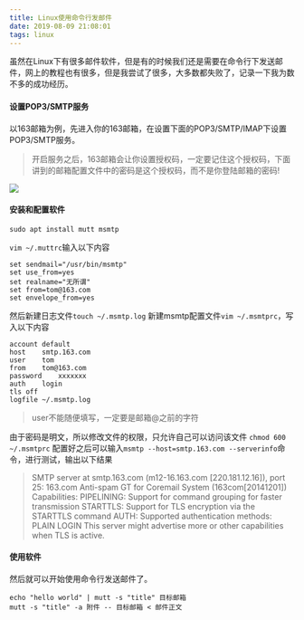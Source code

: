 ```yaml
---
title: Linux使用命令行发邮件
date: 2019-08-09 21:08:01
tags: linux
---
```


虽然在Linux下有很多邮件软件，但是有的时候我们还是需要在命令行下发送邮件，网上的教程也有很多，但是我尝试了很多，大多数都失败了，记录一下我为数不多的成功经历。

#### 设置POP3/SMTP服务

以163邮箱为例，先进入你的163邮箱，在设置下面的POP3/SMTP/IMAP下设置POP3/SMTP服务。
> 开启服务之后，163邮箱会让你设置授权码，一定要记住这个授权码，下面讲到的邮箱配置文件中的密码是这个授权码，而不是你登陆邮箱的密码!

![](https://yaozhijin.coding.net/p/img/git/raw/master/2019-08-09-21-14-59.png)

#### 安装和配置软件

```shell
sudo apt install mutt msmtp
```

`vim ~/.muttrc`输入以下内容

```shell
set sendmail="/usr/bin/msmtp"
set use_from=yes
set realname="无所谓"
set from=tom@163.com
set envelope_from=yes
```

然后新建日志文件`touch ~/.msmtp.log`
新建msmtp配置文件`vim ~/.msmtprc`，写入以下内容

```shell
account	default
host	smtp.163.com
user	tom
from	tom@163.com
password	xxxxxxx
auth	login
tls	off
logfile	~/.msmtp.log
```

> user不能随便填写，一定要是邮箱@之前的字符

由于密码是明文，所以修改文件的权限，只允许自己可以访问该文件 `chmod 600 ~/.msmtprc`
配置好之后可以输入`msmtp --host=smtp.163.com --serverinfo`命令，进行测试，输出以下结果

> SMTP server at smtp.163.com (m12-16.163.com [220.181.12.16]), port 25:
>     163.com Anti-spam GT for Coremail System (163com[20141201])
> Capabilities:
>     PIPELINING:
>         Support for command grouping for faster transmission
>     STARTTLS:
>         Support for TLS encryption via the STARTTLS command
>     AUTH:
>         Supported authentication methods:
>         PLAIN LOGIN 
> This server might advertise more or other capabilities when TLS is active.

#### 使用软件

然后就可以开始使用命令行发送邮件了。

```shell
echo "hello world" | mutt -s "title" 目标邮箱
mutt -s "title" -a 附件 -- 目标邮箱 < 邮件正文
```